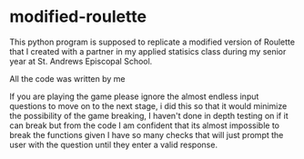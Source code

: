 # modified-roulette

This python program is supposed to replicate a modified version of Roulette that I created with a partner in my applied statisics class during my senior year at St. Andrews Episcopal School. 

All the code was written by me

If you are playing the game please ignore the almost endless input questions to move on to the next stage, i did this so that it would minimize the possibility of the game breaking, I haven't done in depth testing on if it can break but from the code I am confident that its almost impossible to break the functions given I have so many checks that will just prompt the user with the question until they enter a valid response. 